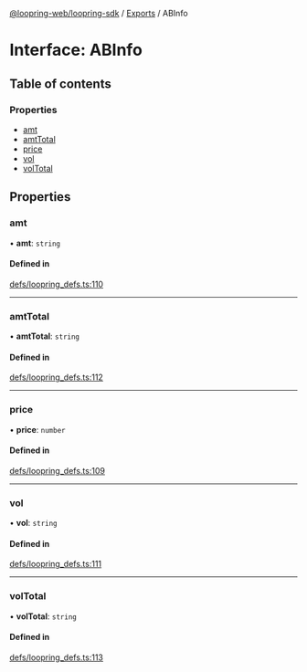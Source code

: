 [@loopring-web/loopring-sdk](../README.md) / [Exports](../modules.md) / ABInfo

# Interface: ABInfo

## Table of contents

### Properties

- [amt](ABInfo.md#amt)
- [amtTotal](ABInfo.md#amttotal)
- [price](ABInfo.md#price)
- [vol](ABInfo.md#vol)
- [volTotal](ABInfo.md#voltotal)

## Properties

### amt

• **amt**: `string`

#### Defined in

[defs/loopring_defs.ts:110](https://github.com/Loopring/loopring_sdk/blob/904c903/src/defs/loopring_defs.ts#L110)

___

### amtTotal

• **amtTotal**: `string`

#### Defined in

[defs/loopring_defs.ts:112](https://github.com/Loopring/loopring_sdk/blob/904c903/src/defs/loopring_defs.ts#L112)

___

### price

• **price**: `number`

#### Defined in

[defs/loopring_defs.ts:109](https://github.com/Loopring/loopring_sdk/blob/904c903/src/defs/loopring_defs.ts#L109)

___

### vol

• **vol**: `string`

#### Defined in

[defs/loopring_defs.ts:111](https://github.com/Loopring/loopring_sdk/blob/904c903/src/defs/loopring_defs.ts#L111)

___

### volTotal

• **volTotal**: `string`

#### Defined in

[defs/loopring_defs.ts:113](https://github.com/Loopring/loopring_sdk/blob/904c903/src/defs/loopring_defs.ts#L113)
